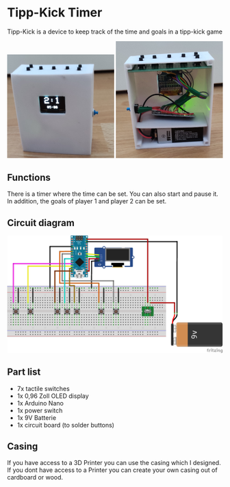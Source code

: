 # Tipp-Kick Timer
Tipp-Kick is a device to keep track of the time and goals in a tipp-kick game

<img src="https://github.com/xAquaCulinaris/tipp_kick_timer/blob/master/tipp_kick/images/tipp_kick_timer_front.jpg" alt="tipp_kick_timer_front" width="250"/>
<img src="https://github.com/xAquaCulinaris/tipp_kick_timer/blob/master/tipp_kick/images/tipp_kick_timer_back.jpg" alt="tipp_kick_timer_back" width="250"/>

## Functions
There is a timer where the time can be set. You can also start and pause it.
In addition, the goals of player 1 and player 2 can be set. 

## Circuit diagram
![circuit_diagram](/tipp_kick/images/tipp_kick_timer_circuit%20.png)


## Part list
- 7x tactile switches
- 1x 0,96 Zoll OLED display
- 1x Arduino Nano
- 1x power switch
- 1x 9V Batterie
- 1x circuit board (to solder buttons)

## Casing 
If you have access to a 3D Printer you can use the casing which I designed.
If you dont have access to a Printer you can create your own casing out of cardboard or wood.
